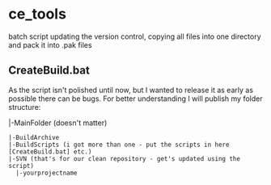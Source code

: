 # ce_tools
batch script updating the version control, copying all files into one directory and pack it into .pak files

## CreateBuild.bat
As the script isn't polished until now, but I wanted to release it as early as possible there can be bugs.
For better understanding I will publish my folder structure:

|-MainFolder (doesn't matter)

    |-BuildArchive
    |-BuildScripts (i got more than one - put the scripts in here [CreateBuild.bat] etc.)
    |-SVN (that's for our clean repository - get's updated using the script)
      |-yourprojectname
